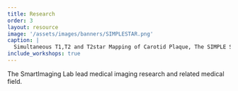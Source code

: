 ```yaml
---
title: Research
order: 3
layout: resource
image: '/assets/images/banners/SIMPLESTAR.png'
caption: |
  Simultaneous T1,T2 and T2star Mapping of Carotid Plaque, The SIMPLE STAR technique. Image from Wang Y et al. Radiology. 2023 May;307(3):e222061. doi: 10.1148/radiol.222061.
include_workshops: true
---
```

The SmartImaging Lab lead medical imaging research and related medical field.
